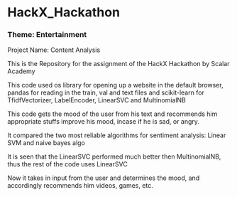 # HackX_Hackathon
### Theme: Entertainment

Project Name: Content Analysis

This is the Repository for the assignment of the HackX Hackathon by Scalar Academy

This code used os library for opening up a website in the default browser,
pandas for reading in the train, val and text files and
scikit-learn for TfidfVectorizer, LabelEncoder, LinearSVC and MultinomialNB

This code gets the mood of the user from his text and recommends him appropriate stuffs
improve his mood, incase if he is sad, or angry.

It compared the two most reliable algorithms for sentiment analysis: Linear SVM and naive bayes algo

It is seen that the LinearSVC performed much better then MultinomialNB, thus the rest of the code uses LinearSVC

Now it takes in input from the user and determines the mood, and accordingly recommends him videos, games, etc.
